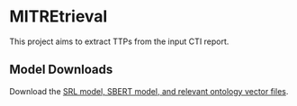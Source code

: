 # MITREtrieval
This project aims to extract TTPs from the input CTI report. 
## Model Downloads

Download the [SRL model, SBERT model, and relevant ontology vector files](https://drive.google.com/drive/folders/10HotHLs_h_Oy4IJbbC_Ln26UG7NJuZrm?usp=drive_link).
